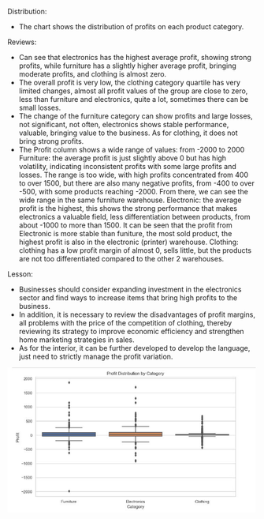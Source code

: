 Distribution: 
- The chart shows the distribution of profits on each product category.

Reviews: 
- Can see that electronics has the highest average profit, showing strong profits, while furniture has a slightly higher average profit, bringing moderate profits, and clothing is almost zero.
- The overall profit is very low, the clothing category quartile has very limited changes, almost all profit values ​​of the group are close to zero, less than furniture and electronics, quite a lot, sometimes there can be small losses.
- The change of the furniture category can show profits and large losses, not significant, not often, electronics shows stable performance, valuable, bringing value to the business. As for clothing, it does not bring strong profits.
- The Profit column shows a wide range of values: from -2000 to 2000
Furniture: the average profit is just slightly above 0 but has high volatility, indicating inconsistent profits with some large profits and losses. The range is too wide, with high profits concentrated from 400 to over 1500, but there are also many negative profits, from -400 to over -500, with some products reaching -2000. From there, we can see the wide range in the same furniture warehouse.
Electronic: the average profit is the highest, this shows the strong performance that makes electronics a valuable field, less differentiation between products, from about -1000 to more than 1500. It can be seen that the profit from Electronic is more stable than funiture, the most sold product, the highest profit is also in the electronic (printer) warehouse.
Clothing: clothing has a low profit margin of almost 0, sells little, but the products are not too differentiated compared to the other 2 warehouses.

Lesson:
- Businesses should consider expanding investment in the electronics sector and find ways to increase items that bring high profits to the business.
- In addition, it is necessary to review the disadvantages of profit margins, all problems with the price of the competition of clothing, thereby reviewing its strategy to improve economic efficiency and strengthen home marketing strategies in sales.
- As for the interior, it can be further developed to develop the language, just need to strictly manage the profit variation.

![Boxplot Chart](image/boxplot.jpg)

